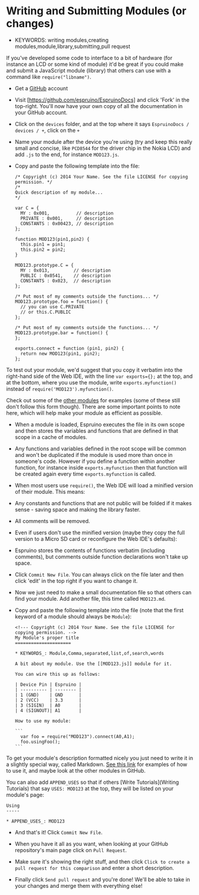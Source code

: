 <!--- Copyright (c) 2013 Gordon Williams, Pur3 Ltd. See the file LICENSE for copying permission. -->
Writing and Submitting Modules (or changes)
=======================================

* KEYWORDS: writing modules,creating modules,module,library,submitting,pull request

If you've developed some code to interface to a bit of hardware (for instance an LCD or some kind of module) 
it'd be great if you could make and submit a JavaScript module (library) that others can use with a command
like `require("libname")`.


* Get a [GitHub](http://github.com) account
* Visit [https://github.com/espruino/EspruinoDocs] and click 'Fork' in the top-right. You'll now have your own copy of all the documentation in your GitHub account.
* Click on the `devices` folder, and at the top where it says `EspruinoDocs / devices / +`, click on the `+`
* Name your module after the device you're using (try and keep this really small and concise, like `PCD8544` for the driver chip in the Nokia LCD) and add `.js` to the end, for instance `MOD123.js`.
* Copy and paste the following template into the file:

      /* Copyright (c) 2014 Your Name. See the file LICENSE for copying permission. */
      /*
      Quick description of my module...
      */

      var C = {
        MY : 0x001,          // description
        PRIVATE : 0x001,     // description
        CONSTANTS : 0x00423, // description
      };

      function MOD123(pin1,pin2) {
        this.pin1 = pin1;
        this.pin2 = pin2;
      }

      MOD123.prototype.C = {
        MY : 0x013,         // description
        PUBLIC : 0x0541,    // description
        CONSTANTS : 0x023,  // description
      };

      /* Put most of my comments outside the functions... */
      MOD123.prototype.foo = function() {
        // you can use C.PRIVATE
        // or this.C.PUBLIC
      };

      /* Put most of my comments outside the functions... */
      MOD123.prototype.bar = function() {
      };

      exports.connect = function (pin1, pin2) {
        return new MOD123(pin1, pin2);
      };

To test out your module, we'd suggest that you copy it verbatim into the right-hand side of the Web IDE, with the line `var exports={};` at the top, and at the bottom, where you use the module, write `exports.myfunction()` instead of `require('MOD123').myfunction()`.

Check out some of the [other modules](www.espruino.com/modules) for examples (some of these still don't follow this form though). There are some important points to note here, which will help make your module as efficient as possible.

 * When a module is loaded, Espruino executes the file in its own scope and then stores the variables and functions that are defined in that scope in a cache of modules.

 * Any functions and variables defined in the root scope will be common and won't be duplicated if the module is used more than once in someone's code. However if you define a function within another function, for instance inside `exports.myfunction` then that function will be created again every time `exports.myfunction` is called.

 * When most users use `require()`, the Web IDE will load a minified version of their module. This means:

  * Any constants and functions that are not public will be folded if it makes sense - saving space and making the library faster.

  * All comments will be removed.

 * Even if users don't use the minified version (maybe they copy the full version to a Micro SD card or reconfigure the Web IDE's defaults):

  * Espruino stores the contents of functions verbatim (including comments), but comments outside function declarations won't take up space.

* Click `Commit New File`. You can always click on the file later and then click 'edit' in the top right if you want to change it.

* Now we just need to make a small documentation file so that others can find your module. Add another file, this time called `MOD123.md`.

* Copy and paste the following template into the file (note that the first keyword of a module should always be `Module`):

      <!--- Copyright (c) 2014 Your Name. See the file LICENSE for copying permission. -->
      My Module's proper title
      =====================

      * KEYWORDS_: Module,Comma,separated,list,of,search,words

      A bit about my module. Use the [[MOD123.js]] module for it.

      You can wire this up as follows:

      | Device Pin | Espruino |
      | ---------- | -------- |
      | 1 (GND)    | GND      |
      | 2 (VCC)    | 3.3      |
      | 3 (SIGIN)  | A0       |
      | 4 (SIGNOUT)| A1       |

      How to use my module:

      ```
        var foo = require("MOD123").connect(A0,A1);
        foo.usingFoo();
      ```
        
To get your module's description formatted nicely you just need to write it in a slightly special way, called Markdown. [See this link](https://help.github.com/articles/github-flavored-markdown) for examples of how to use it, and maybe look at the other modules in GitHub.

You can also add `APPEND_USES` so that if others [Write Tutorials](Writing Tutorials) that say `USES: MOD123` at the top, they will be listed on your module's page:

```
Using
-----

* APPEND_USES_: MOD123
```

* And that's it! Click `Commit New File`.

* When you have it all as you want, when looking at your GitHub repository's main page click on `Pull Request`. 

* Make sure it's showing the right stuff, and then click `Click to create a pull request for this comparison` and enter a short description.

* Finally click `Send pull request` and you're done! We'll be able to take in your changes and merge them with everything else!
